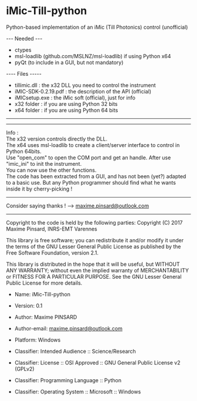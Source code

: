 # iMic-Till-python
Python-based implementation of an iMic (Till Photonics) control (unofficial)

--- Needed ---
- ctypes
- msl-loadlib (github.com/MSLNZ/msl-loadlib) if using Python x64
- pyQt (to include in a GUI, but not mandatory)

---- Files -----
- tillimic.dll : the x32 DLL you need to control the instrument
- iMIC-SDK-0.2.19.pdf : the description of the API (official)
- iMICsetup.exe : the iMic soft (official), just for info
- x32 folder : if you are using Python 32 bits
- x64 folder : if you are using Python 64 bits
 
 --------------
 
  -----------------
  Info :  
  The x32 version controls directly the DLL.  
  The x64 uses msl-loadlib to create a client/server interface to control in Python 64bits.  
  Use "open_com" to open the COM port and get an handle. After use "imic_ini" to init the instrument.  
  You can now use the other functions.  
  The code has been extracted from a GUI, and has not been (yet?) adapted to a basic use. But any Python programmer should find what he wants inside it by cherry-picking !
  
  -----------------
 
Consider saying thanks ! --> maxime.pinsard@outlook.com



--------------------------
Copyright to the code is held by the following parties:
Copyright (C) 2017 Maxime Pinsard, INRS-EMT Varennes

This library is free software; you can redistribute it and/or
modify it under the terms of the GNU Lesser General Public
License as published by the Free Software Foundation, version 2.1.

This library is distributed in the hope that it will be useful,
but WITHOUT ANY WARRANTY; without even the implied warranty of
MERCHANTABILITY or FITNESS FOR A PARTICULAR PURPOSE.  See the GNU
Lesser General Public License for more details.

- Name: iMic-Till-python
- Version: 0.1
- Author: Maxime PINSARD
- Author-email: maxime.pinsard@outlook.com
        
- Platform: Windows
- Classifier: Intended Audience :: Science/Research
- Classifier: License :: OSI Approved :: GNU General Public License v2 (GPLv2)
- Classifier: Programming Language :: Python
- Classifier: Operating System :: Microsoft :: Windows
